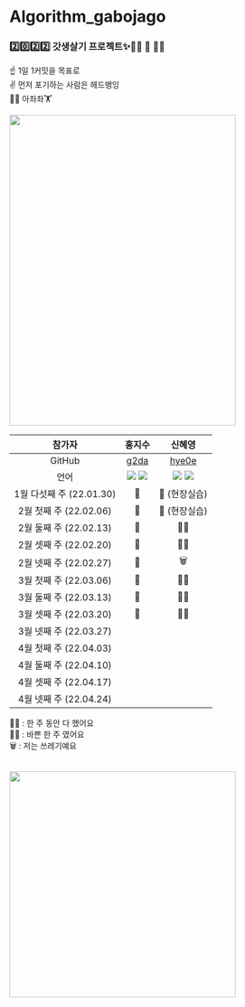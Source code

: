 # Algorithm_gabojago

<h3>2️⃣0️⃣2️⃣2️⃣ 갓생살기 프로젝트✨🤸‍♀️ 🤸 🤸‍♂️</h3>

☝️ 1일 1커밋을 목표로  
✌️ 먼저 포기하는 사람은 헤드뱅잉    
🏋️‍♀️ 아좌좌🏋️

<img src="https://user-images.githubusercontent.com/80965583/167544060-3dfe6cd5-808b-4d05-938f-4ca3b7f8afc7.jpg" width="400" height="550">

<br />

| 참가자 | 홍지수 | 신혜영|
| :-: | :-: | :-: |
| GitHub | [g2da](https://github.com/g2da) | [hye0e](https://github.com/hye0e) |
언어 | <img src="https://img.shields.io/badge/Java-007396?style=for-the-badge&logo=Java&logoColor=white"/> <img src="https://img.shields.io/badge/Python-3766AB?style=for-the-badge&logo=Python&logoColor=white"/> | <img src="https://img.shields.io/badge/Java-007396?style=for-the-badge&logo=Java&logoColor=white"/> <img src="https://img.shields.io/badge/Python-3766AB?style=for-the-badge&logo=Python&logoColor=white"/>|
|1월 다섯째 주 (22.01.30)| 🙆‍ |🏬 (현장실습)|  
|2월 첫째 주 (22.02.06)| 🙆‍ |🌁 (현장실습)|
|2월 둘째 주 (22.02.13)| 🙆‍ | 🏃‍♀️ |
|2월 셋째 주 (22.02.20)| 🙆‍ | 🏃‍♀️ |
|2월 넷째 주 (22.02.27)| 🙆‍ | 🗑️ |
|3월 첫째 주 (22.03.06)| 🙆‍ | 🏃‍♀ |
|3월 둘째 주 (22.03.13)| 🙆‍ | 🏃‍♀️ |
|3월 셋째 주 (22.03.20)| 🙆‍ | 🏃‍♀️ |
|3월 넷째 주 (22.03.27)| |  |
|4월 첫째 주 (22.04.03)| |  |
|4월 둘째 주 (22.04.10)| |  |
|4월 셋째 주 (22.04.17)| |  |
|4월 넷째 주 (22.04.24)| |  |

🙆‍♀️ : 한 주 동안 다 했어요  
🏃‍♀️ : 바쁜 한 주 였어요  
🗑️ : 저는 쓰레기예요

<br />
<img src="https://user-images.githubusercontent.com/80965583/150288493-fb0ff51b-4a77-47db-b70c-1e75a398c918.png" width="400" height="400">

